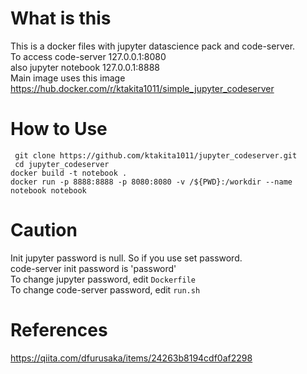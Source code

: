 # What is this
This is a docker files with jupyter datascience pack and code-server.  
To access code-server 127.0.0.1:8080  
also jupyter notebook 127.0.0.1:8888  
Main image uses this image  
https://hub.docker.com/r/ktakita1011/simple_jupyter_codeserver

# How to Use
``` git clone https://github.com/ktakita1011/jupyter_codeserver.git```  
``` cd jupyter_codeserver```  
```docker build -t notebook .```  
```docker run -p 8888:8888 -p 8080:8080 -v /${PWD}:/workdir --name notebook notebook```

# Caution
Init jupyter password is null. So if you use set password.  
code-server init password is 'password'  
To change jupyter password, edit `Dockerfile`  
To change code-server password, edit `run.sh`

# References
https://qiita.com/dfurusaka/items/24263b8194cdf0af2298
